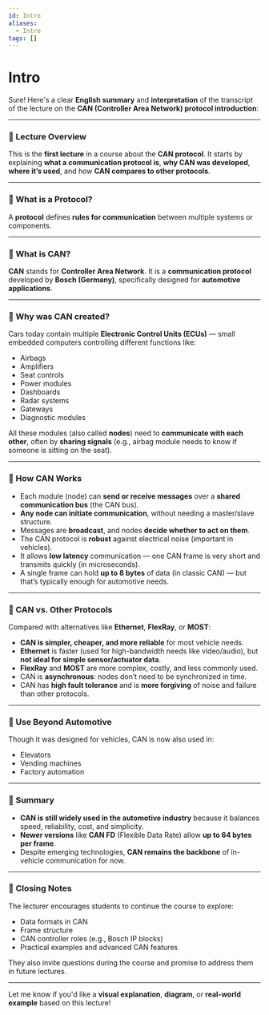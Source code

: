 ```yaml
---
id: Intro
aliases:
  - Intro
tags: []
---
```


# Intro

Sure! Here's a clear **English summary** and **interpretation** of the transcript of the lecture on the **CAN (Controller Area Network) protocol introduction**:

---

### 🔹 Lecture Overview

This is the **first lecture** in a course about the **CAN protocol**. It starts by explaining **what a communication protocol is**, **why CAN was developed**, **where it’s used**, and how **CAN compares to other protocols**.

---

### 🔹 What is a Protocol?

A **protocol** defines **rules for communication** between multiple systems or components.

---

### 🔹 What is CAN?

**CAN** stands for **Controller Area Network**. It is a **communication protocol** developed by **Bosch (Germany)**, specifically designed for **automotive applications**.

---

### 🔹 Why was CAN created?

Cars today contain multiple **Electronic Control Units (ECUs)** — small embedded computers controlling different functions like:

* Airbags
* Amplifiers
* Seat controls
* Power modules
* Dashboards
* Radar systems
* Gateways
* Diagnostic modules

All these modules (also called **nodes**) need to **communicate with each other**, often by **sharing signals** (e.g., airbag module needs to know if someone is sitting on the seat).

---

### 🔹 How CAN Works

* Each module (node) can **send or receive messages** over a **shared communication bus** (the CAN bus).
* **Any node can initiate communication**, without needing a master/slave structure.
* Messages are **broadcast**, and nodes **decide whether to act on them**.
* The CAN protocol is **robust** against electrical noise (important in vehicles).
* It allows **low latency** communication — one CAN frame is very short and transmits quickly (in microseconds).
* A single frame can hold **up to 8 bytes** of data (in classic CAN) — but that’s typically enough for automotive needs.

---

### 🔹 CAN vs. Other Protocols

Compared with alternatives like **Ethernet**, **FlexRay**, or **MOST**:

* **CAN is simpler, cheaper, and more reliable** for most vehicle needs.
* **Ethernet** is faster (used for high-bandwidth needs like video/audio), but **not ideal for simple sensor/actuator data**.
* **FlexRay** and **MOST** are more complex, costly, and less commonly used.
* CAN is **asynchronous**: nodes don’t need to be synchronized in time.
* CAN has **high fault tolerance** and is **more forgiving** of noise and failure than other protocols.

---

### 🔹 Use Beyond Automotive

Though it was designed for vehicles, CAN is now also used in:

* Elevators
* Vending machines
* Factory automation

---

### 🔹 Summary

* **CAN is still widely used in the automotive industry** because it balances speed, reliability, cost, and simplicity.
* **Newer versions** like **CAN FD** (Flexible Data Rate) allow **up to 64 bytes per frame**.
* Despite emerging technologies, **CAN remains the backbone** of in-vehicle communication for now.

---

### 🔹 Closing Notes

The lecturer encourages students to continue the course to explore:

* Data formats in CAN
* Frame structure
* CAN controller roles (e.g., Bosch IP blocks)
* Practical examples and advanced CAN features

They also invite questions during the course and promise to address them in future lectures.

---

Let me know if you'd like a **visual explanation**, **diagram**, or **real-world example** based on this lecture!
